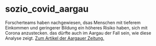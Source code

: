 # sozio_covid_aargau
Forscherteams haben nachgewiesen, dsas Menschen mit tieferem Einkommen und geringerer Bildung ein höheres Risiko haben, sich mit Corona anzustecken. das dürfte auch im Aargau der Fall sein, wie diese Analyse zeigt. [Zum Artikel der Aargauer Zeitung.](https://www.aargauerzeitung.ch/ld.2148964)
